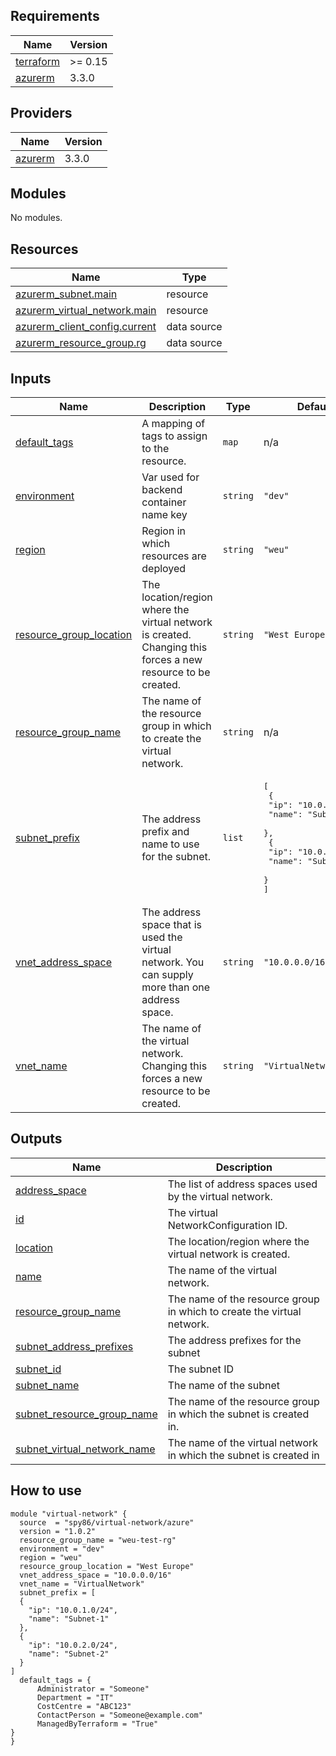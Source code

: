 <!-- BEGIN_TF_DOCS -->
## Requirements

| Name | Version |
|------|---------|
| <a name="requirement_terraform"></a> [terraform](#requirement\_terraform) | >= 0.15 |
| <a name="requirement_azurerm"></a> [azurerm](#requirement\_azurerm) | 3.3.0 |

## Providers

| Name | Version |
|------|---------|
| <a name="provider_azurerm"></a> [azurerm](#provider\_azurerm) | 3.3.0 |

## Modules

No modules.

## Resources

| Name | Type |
|------|------|
| [azurerm_subnet.main](https://registry.terraform.io/providers/hashicorp/azurerm/3.3.0/docs/resources/subnet) | resource |
| [azurerm_virtual_network.main](https://registry.terraform.io/providers/hashicorp/azurerm/3.3.0/docs/resources/virtual_network) | resource |
| [azurerm_client_config.current](https://registry.terraform.io/providers/hashicorp/azurerm/3.3.0/docs/data-sources/client_config) | data source |
| [azurerm_resource_group.rg](https://registry.terraform.io/providers/hashicorp/azurerm/3.3.0/docs/data-sources/resource_group) | data source |

## Inputs

| Name | Description | Type | Default | Required |
|------|-------------|------|---------|:--------:|
| <a name="input_default_tags"></a> [default\_tags](#input\_default\_tags) | A mapping of tags to assign to the resource. | `map` | n/a | yes |
| <a name="input_environment"></a> [environment](#input\_environment) | Var used for backend container name key | `string` | `"dev"` | no |
| <a name="input_region"></a> [region](#input\_region) | Region in which resources are deployed | `string` | `"weu"` | no |
| <a name="input_resource_group_location"></a> [resource\_group\_location](#input\_resource\_group\_location) | The location/region where the virtual network is created. Changing this forces a new resource to be created. | `string` | `"West Europe"` | no |
| <a name="input_resource_group_name"></a> [resource\_group\_name](#input\_resource\_group\_name) | The name of the resource group in which to create the virtual network. | `string` | n/a | yes |
| <a name="input_subnet_prefix"></a> [subnet\_prefix](#input\_subnet\_prefix) | The address prefix and name to use for the subnet. | `list` | <pre>[<br>  {<br>    "ip": "10.0.1.0/24",<br>    "name": "Subnet-1"<br>  },<br>  {<br>    "ip": "10.0.2.0/24",<br>    "name": "Subnet-2"<br>  }<br>]</pre> | no |
| <a name="input_vnet_address_space"></a> [vnet\_address\_space](#input\_vnet\_address\_space) | The address space that is used the virtual network. You can supply more than one address space. | `string` | `"10.0.0.0/16"` | no |
| <a name="input_vnet_name"></a> [vnet\_name](#input\_vnet\_name) | The name of the virtual network. Changing this forces a new resource to be created. | `string` | `"VirtualNetwork1"` | no |

## Outputs

| Name | Description |
|------|-------------|
| <a name="output_address_space"></a> [address\_space](#output\_address\_space) | The list of address spaces used by the virtual network. |
| <a name="output_id"></a> [id](#output\_id) | The virtual NetworkConfiguration ID. |
| <a name="output_location"></a> [location](#output\_location) | The location/region where the virtual network is created. |
| <a name="output_name"></a> [name](#output\_name) | The name of the virtual network. |
| <a name="output_resource_group_name"></a> [resource\_group\_name](#output\_resource\_group\_name) | The name of the resource group in which to create the virtual network. |
| <a name="output_subnet_address_prefixes"></a> [subnet\_address\_prefixes](#output\_subnet\_address\_prefixes) | The address prefixes for the subnet |
| <a name="output_subnet_id"></a> [subnet\_id](#output\_subnet\_id) | The subnet ID |
| <a name="output_subnet_name"></a> [subnet\_name](#output\_subnet\_name) | The name of the subnet |
| <a name="output_subnet_resource_group_name"></a> [subnet\_resource\_group\_name](#output\_subnet\_resource\_group\_name) | The name of the resource group in which the subnet is created in. |
| <a name="output_subnet_virtual_network_name"></a> [subnet\_virtual\_network\_name](#output\_subnet\_virtual\_network\_name) | The name of the virtual network in which the subnet is created in |
<!-- END_TF_DOCS -->

## How to use

```
module "virtual-network" {
  source  = "spy86/virtual-network/azure"
  version = "1.0.2"
  resource_group_name = "weu-test-rg"
  environment = "dev"
  region = "weu"
  resource_group_location = "West Europe"
  vnet_address_space = "10.0.0.0/16"
  vnet_name = "VirtualNetwork"
  subnet_prefix = [
  {
    "ip": "10.0.1.0/24",
    "name": "Subnet-1"
  },
  {
    "ip": "10.0.2.0/24",
    "name": "Subnet-2"
  }
]
  default_tags = {
      Administrator = "Someone"
      Department = "IT"
      CostCentre = "ABC123"
      ContactPerson = "Someone@example.com"
      ManagedByTerraform = "True"
}
}